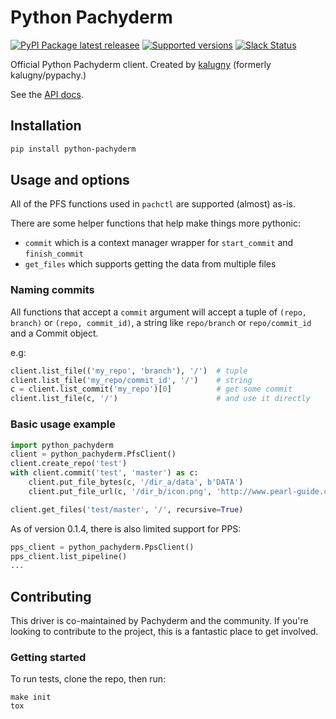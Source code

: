 # Python Pachyderm

[![PyPI Package latest releasee](https://img.shields.io/pypi/v/python-pachyderm.svg)](https://pypi.python.org/pypi/python-pachyderm)
[![Supported versions](https://img.shields.io/pypi/pyversions/python-pachyderm.svg)](https://pypi.python.org/pypi/python-pachyderm)
[![Slack Status](http://slack.pachyderm.io/badge.svg)](http://slack.pachyderm.io)

Official Python Pachyderm client. Created by [kalugny](https://github.com/kalugny) (formerly kalugny/pypachy.)

See the [API docs](https://htmlpreview.github.io/?https://github.com/pachyderm/python-pachyderm/blob/master/docs/python_pachyderm/index.html).

## Installation

```bash
pip install python-pachyderm
```

## Usage and options

All of the PFS functions used in `pachctl` are supported (almost) as-is.

There are some helper functions that help make things more pythonic:

* `commit` which is a context manager wrapper for `start_commit` and `finish_commit`
* `get_files` which supports getting the data from multiple files

### Naming commits

All functions that accept a `commit` argument will accept a tuple of `(repo, branch)` or `(repo, commit_id)`,
a string like `repo/branch` or `repo/commit_id` and a Commit object.

e.g:

```python
client.list_file(('my_repo', 'branch'), '/')  # tuple
client.list_file('my_repo/commit_id', '/')    # string
c = client.list_commit('my_repo')[0]          # get some commit
client.list_file(c, '/')                      # and use it directly
```

### Basic usage example

```python
import python_pachyderm
client = python_pachyderm.PfsClient()
client.create_repo('test')
with client.commit('test', 'master') as c:
    client.put_file_bytes(c, '/dir_a/data', b'DATA')
    client.put_file_url(c, '/dir_b/icon.png', 'http://www.pearl-guide.com/forum/images/smilies/biggrin.png')

client.get_files('test/master', '/', recursive=True)
```

As of version 0.1.4, there is also limited support for PPS:

```python
pps_client = python_pachyderm.PpsClient()
pps_client.list_pipeline()
...
```

## Contributing

This driver is co-maintained by Pachyderm and the community. If you're looking to contribute to the project, this is a fantastic place to get involved.

### Getting started

To run tests, clone the repo, then run:

```
make init
tox
```
